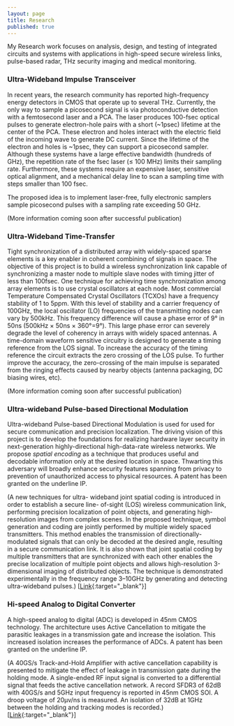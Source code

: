 ```yaml
---
layout: page
title: Research
published: true
---
```

My Research work focuses on analysis, design, and testing of integrated circuits and systems with applications in high-speed secure wireless links, pulse-based radar, THz security imaging and medical monitoring.

###  Ultra-Wideband Impulse Transceiver

In recent years, the research community has reported high-frequency energy detectors in CMOS that operate up to several THz. Currently, the only way to sample a picosecond signal is via photoconductive detection with a femtosecond laser and a PCA. The laser produces 100-fsec optical pulses to generate electron-hole pairs with a short (~1psec) lifetime at the center of the PCA. These electron and holes interact with the electric field of the incoming wave to generate DC current. Since the lifetime of the electron and holes is ~1psec, they can support a picosecond sampler. Although these systems have a large effective bandwidth (hundreds of GHz), the repetition rate of the fsec laser (≤ 100 MHz) limits their sampling rate. Furthermore, these systems require an expensive laser, sensitive optical alignment, and a mechanical delay line to scan a sampling time with steps smaller than 100 fsec.

The proposed idea is to implement laser-free, fully electronic samplers sample picosecond pulses with a sampling rate exceeding 50 GHz. 

(More information coming soon after successful publication)


### Ultra-Wideband Time-Transfer

Tight synchronization of a distributed array with widely-spaced sparse elements is a key enabler in coherent combining of signals in space. The objective of this project is to build a wireless synchronization link capable of synchronizing a master node to multiple slave nodes with timing jitter of less than 100fsec. One technique for achieving time synchronization among array elements is to use crystal oscillators at each node. Most commercial Temperature Compensated Crystal Oscillators (TCXOs) have a frequency stability of 1 to 5ppm. With this level of stability and a carrier frequency of 100GHz, the local oscillator (LO) frequencies of the transmitting nodes can vary by 500kHz. This frequency difference will cause a phase error of 9° in 50ns (500kHz × 50ns × 360°=9°). This large phase error can severely degrade the level of coherency in arrays with widely spaced antennas. A time-domain waveform sensitive circuitry is designed to generate a timing reference from the LOS signal. To increase the accuracy of the timing reference the circuit extracts the zero crossing of the LOS pulse. To further improve the accuracy, the zero-crossing of the main impulse is separated from the ringing effects caused by nearby objects (antenna packaging, DC biasing wires, etc).

(More information coming soon after successful publication)
  

### Ultra-wideband Pulse-based Directional Modulation

Ultra-wideband Pulse-based Directional Modulation is used for used for secure communication and precision localization. The driving vision of this project is to develop the foundations for realizing hardware layer security in next-generation highly-directional high-data-rate wireless networks. We propose _spatial encoding_ as a technique that produces useful and decodable information only at the desired location in space. Thwarting this adversary will broadly enhance security features spanning from privacy to prevention of unauthorized access to physical resources. A patent has been granted on the underline IP.

(A new techniques for ultra- wideband joint spatial coding is introduced in order to establish a secure line- of-sight (LOS) wireless communication link, performing precision localization of point objects, and generating high-resolution images from complex scenes. In the proposed technique, symbol generation and coding are jointly performed by multiple widely spaced transmitters. This method enables the transmission of directionally-modulated signals that can only be decoded at the desired angle, resulting in a secure communication link. It is also shown that joint spatial coding by multiple transmitters that are synchronized with each other enables the precise localization of multiple point objects and allows high-resolution 3-dimensional imaging of distributed objects. The technique is demonstrated experimentally in the frequency range 3–10GHz by generating and detecting ultra-wideband pulses.)
[[Link](http://ieeexplore.ieee.org/xpl/articleDetails.jsp?arnumber=7411369&newsearch=true&queryText=H.%20Aggrawal){:target="_blank"}]<br>

### Hi-speed Analog to Digital Converter

A high-speed analog to digital (ADC) is developed in 45nm CMOS technology. The architecture uses Active Cancellation to mitigate the parasitic leakages in a transmission gate and increase the isolation. This increased isolation increases the performance of ADCs. A patent has been granted on the underline IP.
 
(A 40GS/s Track-and-Hold Amplifier with active cancellation capability is presented to mitigate the effect of leakage in transmission gate during the holding mode. A single-ended RF input signal is converted to a differential signal that feeds the active cancellation network. A record SFDR3 of 62dB with 40GS/s and 5GHz input frequency is reported in 45nm CMOS SOI. A droop voltage of 20μv/ns is measured. An isolation of 32dB at 1GHz between the holding and tracking modes is recorded.)
[[Link](http://ieeexplore.ieee.org/xpl/articleDetails.jsp?arnumber=6848630&newsearch=true&queryText=H.%20Aggrawal){:target="_blank"}]<br>
